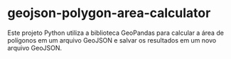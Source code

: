 # geojson-polygon-area-calculator
Este projeto Python utiliza a biblioteca GeoPandas para calcular a área de polígonos em um arquivo GeoJSON e salvar os resultados em um novo arquivo GeoJSON.
